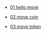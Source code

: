 - [01 hello move](../code/task1_hello_move/README.md)

- [02 move coin](../code/task2_move_coin/README.md)

- [03 move token](../code/task3_move_token/README.md)